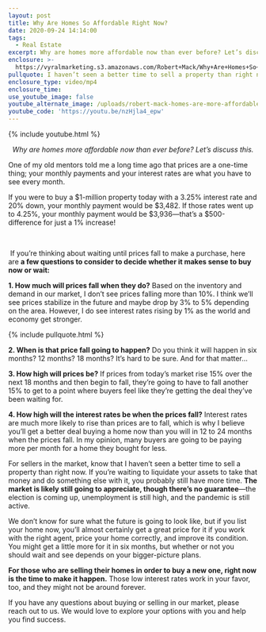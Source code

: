 ```yaml
---
layout: post
title: Why Are Homes So Affordable Right Now?
date: 2020-09-24 14:14:00
tags:
  - Real Estate
excerpt: Why are homes more affordable now than ever before? Let’s discuss this.
enclosure: >-
  https://vyralmarketing.s3.amazonaws.com/Robert+Mack/Why+Are+Homes+So+Affordable+Right+Now_.mp4
pullquote: I haven’t seen a better time to sell a property than right now.
enclosure_type: video/mp4
enclosure_time:
use_youtube_image: false
youtube_alternate_image: /uploads/robert-mack-homes-are-more-affordable-than-ever-before-yt.jpg
youtube_code: 'https://youtu.be/nzHjla4_epw'
---
```


{% include youtube.html %}

<p style="text-align:center"><em>Why are homes more affordable now than ever before? Let’s discuss this.</em></p>

One of my old mentors told me a long time ago that prices are a one-time thing; your monthly payments and your interest rates are what you have to see every month.

If you were to buy a $1-million property today with a 3.25% interest rate and 20% down, your monthly payment would be $3,482. If those rates went up to 4.25%, your monthly payment would be $3,936—that’s a $500-difference for just a 1% increase\!

&nbsp;

&nbsp;If you’re thinking about waiting until prices fall to make a purchase, here are&nbsp;**a few questions to consider to decide whether it makes sense to buy now or wait:**

**1\. How much will prices fall when they do?** Based on the inventory and demand in our market, I don’t see prices falling more than 10%. I think we’ll see prices stabilize in the future and maybe drop by 3% to 5% depending on the area. However, I do see interest rates rising by 1% as the world and economy get stronger.

{% include pullquote.html %}

**2\. When is that price fall going to happen?** Do you think it will happen in six months? 12 months? 18 months? It’s hard to be sure. And for that matter…

**3\. How high will prices be?** If prices from today’s market rise 15% over the next 18 months and then begin to fall, they’re going to have to fall another 15% to get to a point where buyers feel like they’re getting the deal they’ve been waiting for.

**4\. How high will the interest rates be when the prices fall?** Interest rates are much more likely to rise than prices are to fall, which is why I believe you’ll get a better deal buying a home now than you will in 12 to 24 months when the prices fall. In my opinion, many buyers are going to be paying more per month for a home they bought for less.&nbsp;

For sellers in the market, know that I haven’t seen a better time to sell a property than right now. If you’re waiting to liquidate your assets to take that money and do something else with it, you probably still have more time. **The market is likely still going to appreciate, though there’s no guarantee**—the election is coming up, unemployment is still high, and the pandemic is still active.&nbsp;

We don’t know for sure what the future is going to look like, but if you list your home now, you’ll almost certainly get a great price for it if you work with the right agent, price your home correctly, and improve its condition. You might get a little more for it in six months, but whether or not you should wait and see depends on your bigger-picture plans.

**For those who are selling their homes in order to buy a new one, right now is the time to make it happen.** Those low interest rates work in your favor, too, and they might not be around forever.

If you have any questions about buying or selling in our market, please reach out to us. We would love to explore your options with you and help you find success.